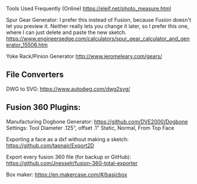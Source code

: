 Tools Used Frequently (Online)
https://eleif.net/photo_measure.html

Spur Gear Generator:
I prefer this instead of Fusion, because Fusion doesn't let you preview it.
Neither really lets you change it later, so I prefer this one, where I can just delete and paste the new sketch.
https://www.engineersedge.com/calculators/spur_gear_calculator_and_generator_15506.htm

Yoke Rack/Pinion Generator
http://www.jeromeleary.com/gears/

## File Converters
DWG to SVG: https://www.autodwg.com/dwg2svg/

## Fusion 360 Plugins:
Manufacturing Dogbone Generator: https://github.com/DVE2000/Dogbone
Settings: Tool Diameter .125", offset .1" Static, Normal, From Top Face 

Exporting a face as a dxf without making a sketch: https://github.com/tapnair/Export2D

Export every fusion 360 file (for backup or GitHub): https://github.com/Jnesselr/fusion-360-total-exporter



Box maker: https://en.makercase.com/#/basicbox
